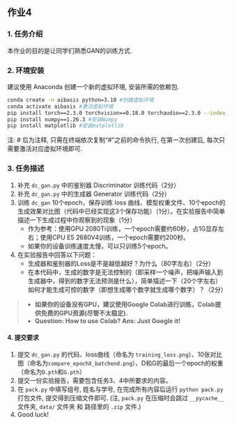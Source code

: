 ## 作业4

### 1. 任务介绍
本作业的目的是让同学们熟悉GAN的训练方式.

### 2. 环境安装
建议使用 Anaconda 创建一个新的虚拟环境, 安装所需的依赖包.

```bash
conda create -n aibasis python=3.10 #创建虚拟环境
conda activate aibasis #激活虚拟环境
pip install torch==2.3.0 torchvision==0.18.0 torchaudio==2.3.0 --index-url https://download.pytorch.org/whl/cu118 #安装pytorch
pip install numpy==1.26.3 #安装Numpy
pip install matplotlib #安装matplotlib
```

注: # 后为注释, 只需在终端依次复制“#”之前的命令执行, 在第一次创建后, 每次只需要激活对应虚拟环境即可.

### 3. 任务描述

1. 补充 `dc_gan.py` 中的鉴别器 Discriminator 训练代码（2分）
2. 补充 `dc_gan.py` 中的生成器 Generator 训练代码（2分）
3. 训练 `dc_gan` 10个epoch，保存训练 loss 曲线、模型权重文件、10个epoch的生成效果对比图（代码中已经实现这3个保存功能）（1分）。在实验报告中简单描述一下生成过程中你观察到的现象（1分）
   - 作为参考：使用GPU 2080Ti训练，一个epoch需要约60秒，占1G显存左右；使用CPU E5 2680V4训练，一个epoch需要约200秒。
   - 如果你的设备训练速度太慢，可以只训练5个epoch。
4. 在实验报告中回答以下问题：
    - 生成器和鉴别器的Loss是不是越低越好？为什么（80字左右）（2分）
    - 在本代码中，生成的数字是无法控制的（即采样一个噪声，把噪声输入到生成器中，得到的数字无法预测是什么），简单描述一下（20个字左右）如何才能生成可控的数字（即想生成哪个数字就生成哪个数字）？（2分）

> - **如果你的设备没有GPU，建议使用Google Colab进行训练，Colab提供免费的GPU资源(尽管不太稳定).**
> - **Question: How to use Colab? Ans: Just Google it!**


#### 4. 提交要求

1. 提交 `dc_gan.py` 的代码、loss曲线（命名为 `training_loss.png`）、10张对比图（命名为`compare_epochX_batchend.png`）、D和G的最后一个epoch的权重（命名为`D.pth`和`G.pth`）
2. 提交一份实验报告，需要包含任务3、4中所要求的内容。
3. 在 `pack.py` 中填写组号, 姓名与学号, 在完成所有内容后运行 `python pack.py` 打包文件, 提交得到压缩文件即可. (注, `pack.py` 在压缩时会跳过 `__pycache__` 文件夹, `data/` 文件夹 和 路径里的 `.zip` 文件.)
4. Good luck!